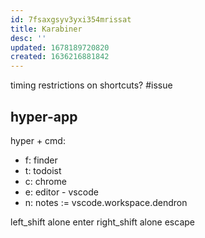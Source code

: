 ```yaml
---
id: 7fsaxgsyv3yxi354mrissat
title: Karabiner
desc: ''
updated: 1678189720820
created: 1636216881842
---
```

timing restrictions on shortcuts? #issue

## hyper-app

hyper + cmd:

+ f: finder
+ t: todoist
+ c: chrome
+ e: editor - vscode
+ n: notes := vscode.workspace.dendron

left_shift alone enter
right_shift alone escape
